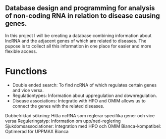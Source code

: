 ## Database design and programming for analysis of non-coding RNA in relation to disease causing genes.  

In this project I will be creating a database combining information about lncRNA and the adjacent genes of which are related to diseases. The pupose is to collect all this information in one place for easier and more flexible access. 


# Functions
- Double ended search: To find ncRNA of which regulates certain genes and vice versa.
- Regulationtypes: Information about uppregulation and downregulation.
- Disease associations: Integratio with HPO and OMIM allows us to connect the genes with the related diseases. 

Dubbelriktad sökning: Hitta ncRNA som reglerar specifika gener och vice versa
Reguleringstyp: Information om upp/ned-reglering
Sjukdomsassociationer: Integration med HPO och OMIM
Bianca-kompatibel: Optimerad för UPPMAX Bianca
